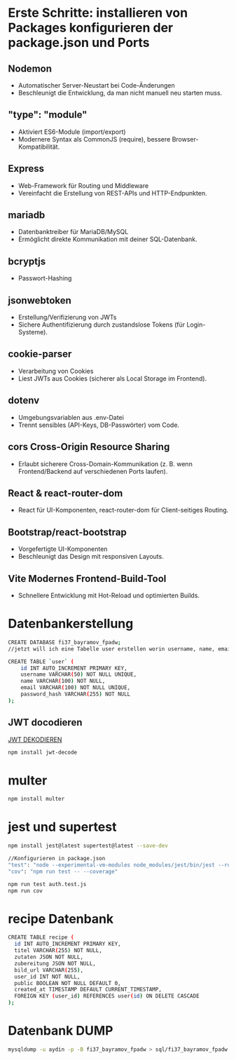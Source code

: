 # Erste Schritte: installieren von Packages konfigurieren der package.json und Ports

## Nodemon
- Automatischer Server-Neustart bei Code-Änderungen
- Beschleunigt die Entwicklung, da man nicht manuell neu starten muss.
## "type": "module"
- Aktiviert ES6-Module (import/export)
- Modernere Syntax als CommonJS (require), bessere Browser-Kompatibilität.
## Express
- Web-Framework für Routing und Middleware
- Vereinfacht die Erstellung von REST-APIs und HTTP-Endpunkten.
## mariadb
- Datenbanktreiber für MariaDB/MySQL
- Ermöglicht direkte Kommunikation mit deiner SQL-Datenbank.
## bcryptjs
- Passwort-Hashing
## jsonwebtoken
- Erstellung/Verifizierung von JWTs
- Sichere Authentifizierung durch zustandslose Tokens (für Login-Systeme).
## cookie-parser
- Verarbeitung von Cookies
- Liest JWTs aus Cookies (sicherer als Local Storage im Frontend).
## dotenv
- Umgebungsvariablen aus .env-Datei
- Trennt sensibles (API-Keys, DB-Passwörter) vom Code.
## cors Cross-Origin Resource Sharing
- Erlaubt sicherere Cross-Domain-Kommunikation (z. B. wenn Frontend/Backend auf verschiedenen Ports laufen).
## React & react-router-dom
- React für UI-Komponenten, react-router-dom für Client-seitiges Routing.
## Bootstrap/react-bootstrap
- Vorgefertigte UI-Komponenten
- Beschleunigt das Design mit responsiven Layouts.
## Vite Modernes Frontend-Build-Tool
- Schnellere Entwicklung mit Hot-Reload und optimierten Builds.


# Datenbankerstellung
```bash
CREATE DATABASE fi37_bayramov_fpadw;
//jetzt will ich eine Tabelle user erstellen worin username, name, email, password_hash gespeichert werden, wobei passwort gehasht ist

CREATE TABLE `user` (
    id INT AUTO_INCREMENT PRIMARY KEY,
    username VARCHAR(50) NOT NULL UNIQUE,
    name VARCHAR(100) NOT NULL,
    email VARCHAR(100) NOT NULL UNIQUE,
    password_hash VARCHAR(255) NOT NULL
);
```

## JWT docodieren

[JWT DEKODIEREN](https://www.npmjs.com/package/jwt-decode)
```bash
npm install jwt-decode
```
# multer 
```bash
npm install multer
```
# jest und supertest
```bash
npm install jest@latest supertest@latest --save-dev

//Konfigurieren in package.json
"test": "node --experimental-vm-modules node_modules/jest/bin/jest --runInBand --detectOpenHandles --forceExit",
"cov": "npm run test -- --coverage"

npm run test auth.test.js
npm run cov 
```



# recipe Datenbank
```bash
CREATE TABLE recipe (
  id INT AUTO_INCREMENT PRIMARY KEY,
  titel VARCHAR(255) NOT NULL,
  zutaten JSON NOT NULL,  
  zubereitung JSON NOT NULL,
  bild_url VARCHAR(255),
  user_id INT NOT NULL,
  public BOOLEAN NOT NULL DEFAULT 0,
  created_at TIMESTAMP DEFAULT CURRENT_TIMESTAMP,
  FOREIGN KEY (user_id) REFERENCES user(id) ON DELETE CASCADE
);
```

# Datenbank DUMP
```bash
mysqldump -u aydin -p -B fi37_bayramov_fpadw > sql/fi37_bayramov_fpadw.sql
```